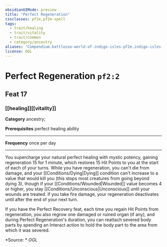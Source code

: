 ```yaml
---
obsidianUIMode: preview
title: "Perfect Regeneration"
cssclasses: pf2e,pf2e-spell
tags:
  - trait/healing
  - trait/vitality
  - trait/common
  - category/ancestry
aliases: "Compendium.battlezoo-world-of-indigo-isles-pf2e.indigo-isles-feats.Item.g2wPrUE4rsvhn59h"
license: OGL
---
```

# Perfect Regeneration `pf2:2`
## Feat 17
### [[healing]][[vitality]]

**Category** ancestry; 



**Prerequisites** perfect healing ability
* * *
**Frequency** once per day

* * *

You supercharge your natural perfect healing with mystic potency, gaining regeneration 15 for 1 minute, which restores 15 Hit Points to you at the start of each of your turns. While you have regeneration, you can't die from damage, and your [[Conditions/Dying|Dying]] condition can't increase to a value that would kill you (this stops most creatures from going beyond dying 3), though if your [[Conditions/Wounded|Wounded]] value becomes 4 or higher, you stay [[Conditions/Unconscious|Unconscious]] until your wounds are treated. If you take fire damage, your regeneration deactivates until after the end of your next turn.

If you have the Perfect Recovery feat, each time you regain Hit Points from regeneration, you also regrow one damaged or ruined organ (if any), and during Perfect Regeneration's duration, you can reattach severed body parts by spending an Interact action to hold the body part to the area from which it was severed.

*Source: *
*OGL*